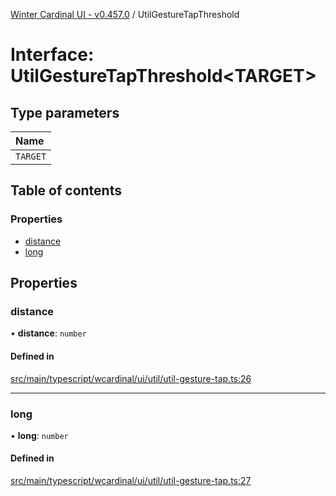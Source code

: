 [Winter Cardinal UI - v0.457.0](../index.md) / UtilGestureTapThreshold

# Interface: UtilGestureTapThreshold\<TARGET\>

## Type parameters

| Name |
| :------ |
| `TARGET` |

## Table of contents

### Properties

- [distance](UtilGestureTapThreshold.md#distance)
- [long](UtilGestureTapThreshold.md#long)

## Properties

### distance

• **distance**: `number`

#### Defined in

[src/main/typescript/wcardinal/ui/util/util-gesture-tap.ts:26](https://github.com/winter-cardinal/winter-cardinal-ui/blob/v0.457.0/src/main/typescript/wcardinal/ui/util/util-gesture-tap.ts#L26)

___

### long

• **long**: `number`

#### Defined in

[src/main/typescript/wcardinal/ui/util/util-gesture-tap.ts:27](https://github.com/winter-cardinal/winter-cardinal-ui/blob/v0.457.0/src/main/typescript/wcardinal/ui/util/util-gesture-tap.ts#L27)
